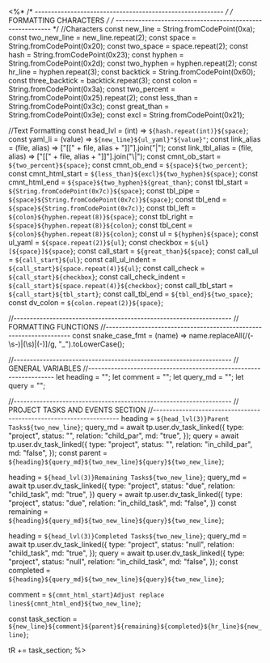 <%*
/* ---------------------------------------------------------- */
/*                    FORMATTING CHARACTERS                   */
/* ---------------------------------------------------------- */
//Characters
const new_line = String.fromCodePoint(0xa);
const two_new_line = new_line.repeat(2);
const space = String.fromCodePoint(0x20);
const two_space = space.repeat(2);
const hash = String.fromCodePoint(0x23);
const hyphen = String.fromCodePoint(0x2d);
const two_hyphen = hyphen.repeat(2);
const hr_line = hyphen.repeat(3);
const backtick = String.fromCodePoint(0x60);
const three_backtick = backtick.repeat(3);
const colon = String.fromCodePoint(0x3a);
const two_percent = String.fromCodePoint(0x25).repeat(2);
const less_than = String.fromCodePoint(0x3c);
const great_than = String.fromCodePoint(0x3e);
const excl = String.fromCodePoint(0x21);

//Text Formatting
const head_lvl = (int) => `${hash.repeat(int)}${space}`;
const yaml_li = (value) => `${new_line}${ul_yaml}"${value}"`;
const link_alias = (file, alias) => ["[[" + file, alias + "]]"].join("|");
const link_tbl_alias = (file, alias) => ["[[" + file, alias + "]]"].join("\\|");
const cmnt_ob_start = `${two_percent}${space}`;
const cmnt_ob_end = `${space}${two_percent}`;
const cmnt_html_start = `${less_than}${excl}${two_hyphen}${space}`;
const cmnt_html_end = `${space}${two_hyphen}${great_than}`;
const tbl_start = `${String.fromCodePoint(0x7c)}${space}`;
const tbl_pipe = `${space}${String.fromCodePoint(0x7c)}${space}`;
const tbl_end = `${space}${String.fromCodePoint(0x7c)}`;
const tbl_left = `${colon}${hyphen.repeat(8)}${space}`;
const tbl_right = `${space}${hyphen.repeat(8)}${colon}`;
const tbl_cent = `${colon}${hyphen.repeat(8)}${colon}`;
const ul = `${hyphen}${space}`;
const ul_yaml = `${space.repeat(2)}${ul}`;
const checkbox = `${ul}[${space}]${space}`;
const call_start = `${great_than}${space}`;
const call_ul = `${call_start}${ul}`;
const call_ul_indent = `${call_start}${space.repeat(4)}${ul}`;
const call_check = `${call_start}${checkbox}`;
const call_check_indent = `${call_start}${space.repeat(4)}${checkbox}`;
const call_tbl_start = `${call_start}${tbl_start}`;
const call_tbl_end = `${tbl_end}${two_space}`;
const dv_colon = `${colon.repeat(2)}${space}`;

//-------------------------------------------------------------------
// FORMATTING FUNCTIONS
//-------------------------------------------------------------------
const snake_case_fmt = (name) =>
  name.replaceAll(/(\-\s\-)|(\s)|(\-)]/g, "_").toLowerCase();

//-------------------------------------------------------------------
// GENERAL VARIABLES
//-------------------------------------------------------------------
let heading = "";
let comment = "";
let query_md = "";
let query = "";

//-------------------------------------------------------------------
// PROJECT TASKS AND EVENTS SECTION
//-------------------------------------------------------------------
heading = `${head_lvl(3)}Parent Tasks${two_new_line}`;
query_md = await tp.user.dv_task_linked({
  type: "project",
  status: "",
  relation: "child_par",
  md: "true",
});
query = await tp.user.dv_task_linked({
  type: "project",
  status: "",
  relation: "in_child_par",
  md: "false",
});
const parent = `${heading}${query_md}${two_new_line}${query}${two_new_line}`;

heading = `${head_lvl(3)}Remaining Tasks${two_new_line}`;
query_md = await tp.user.dv_task_linked({
  type: "project",
  status: "due",
  relation: "child_task",
  md: "true",
})
query = await tp.user.dv_task_linked({
  type: "project",
  status: "due",
  relation: "in_child_task",
  md: "false",
})
const remaining = `${heading}${query_md}${two_new_line}${query}${two_new_line}`;

heading = `${head_lvl(3)}Completed Tasks${two_new_line}`;
query_md = await tp.user.dv_task_linked({
  type: "project",
  status: "null",
  relation: "child_task",
  md: "true",
});
query = await tp.user.dv_task_linked({
  type: "project",
  status: "null",
  relation: "in_child_task",
  md: "false",
});
const completed = `${heading}${query_md}${two_new_line}${query}${two_new_line}`;

comment = `${cmnt_html_start}Adjust replace lines${cmnt_html_end}${two_new_line}`;

const task_section = `${new_line}${comment}${parent}${remaining}${completed}${hr_line}${new_line}`;

tR += task_section;
%>
